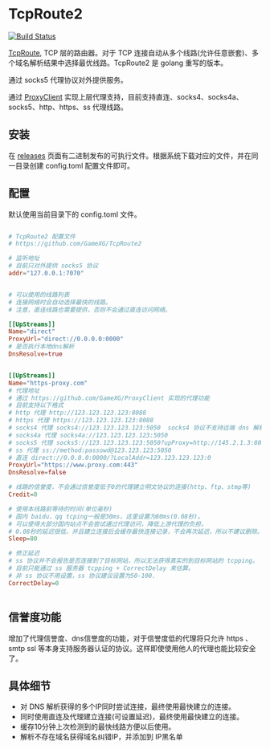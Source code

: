 # TcpRoute2

[![Build Status](https://travis-ci.org/GameXG/TcpRoute2.svg)](https://travis-ci.org/GameXG/TcpRoute2)


[TcpRoute](https://github.com/GameXG/TcpRoute), TCP 层的路由器。对于 TCP 连接自动从多个线路(允许任意嵌套)、多个域名解析结果中选择最优线路。TcpRoute2 是 golang 重写的版本。

通过 socks5 代理协议对外提供服务。

通过 [ProxyClient](https://github.com/GameXG/ProxyClient) 实现上层代理支持，目前支持直连、socks4、socks4a、socks5、http、https、ss 代理线路。

## 安装

在 [releases](https://github.com/GameXG/TcpRoute2/releases) 页面有二进制发布的可执行文件。根据系统下载对应的文件，并在同一目录创建 config.toml 配置文件即可。

## 配置

默认使用当前目录下的 config.toml 文件。

``` toml

# TcpRoute2 配置文件
# https://github.com/GameXG/TcpRoute2

# 监听地址
# 目前只对外提供 socks5 协议
addr="127.0.0.1:7070"


# 可以使用的线路列表
# 连接网络时会自动选择最快的线路。
# 注意，直连线路也需要提供，否则不会通过直连访问网络。

[[UpStreams]]
Name="direct"
ProxyUrl="direct://0.0.0.0:0000"
# 是否执行本地dns解析
DnsResolve=true


[[UpStreams]]
Name="https-proxy.com"
# 代理地址
# 通过 https://github.com/GameXG/ProxyClient 实现的代理功能
# 目前支持以下格式
# http 代理 http://123.123.123.123:8088
# https 代理 https://123.123.123.123:8088
# socks4 代理 socks4://123.123.123.123:5050  socks4 协议不支持远端 dns 解析
# socks4a 代理 socks4a://123.123.123.123:5050
# socks5 代理 socks5://123.123.123.123:5050?upProxy=http://145.2.1.3:8080
# ss 代理 ss://method:passowd@123.123.123:5050
# 直连 direct://0.0.0.0:0000/?LocalAddr=123.123.123.123:0
ProxyUrl="https://www.proxy.com:443"
DnsResolve=false

# 线路的信誉度，不会通过信誉度低于0的代理建立明文协议的连接(http、ftp、stmp等)
Credit=0

# 使用本线路前等待的时间(单位毫秒)
# 国内 baidu、qq tcping一般是30ms，这里设置为80ms(0.08秒)。
# 可以使得大部分国内站点不会尝试通过代理访问，降低上游代理的负担。
# 0.08秒的延迟很低，并且建立连接后会缓存最快连接记录，不会再次延迟，所以不建议删除。
Sleep=80

# 修正延迟
# ss 协议并不会报告是否连接到了目标网站，所以无法获得真实的到目标网站的 tcpping。
# 目前只能通过 ss 服务器 tcpping + CorrectDelay 来估算。
# 非 ss 协议不用设置，ss 协议建议设置为50-100.
CorrectDelay=0



```

## 信誉度功能

增加了代理信誉度、dns信誉度的功能，对于信誉度低的代理将只允许 https 、smtp ssl 等本身支持服务器认证的协议。这样即使使用他人的代理也能比较安全了。


## 具体细节
* 对 DNS 解析获得的多个IP同时尝试连接，最终使用最快建立的连接。
* 同时使用直连及代理建立连接(可设置延迟)，最终使用最快建立的连接。
* 缓存10分钟上次检测到的最快线路方便以后使用。
* 解析不存在域名获得域名纠错IP，并添加到 IP黑名单
